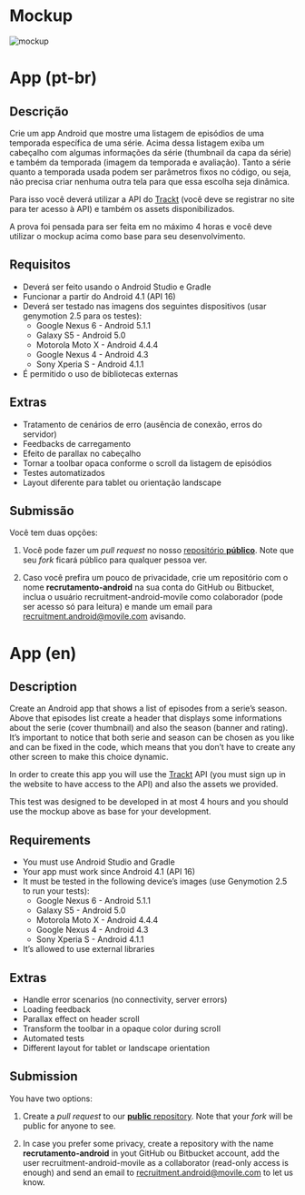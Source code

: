 # Mockup

![mockup](https://raw.githubusercontent.com/Movile/recrutamento-android/master/listagem-episodios-da-temporada.png "Mockup")

# App (pt-br)
## Descrição

Crie um app Android que mostre uma listagem de episódios de uma temporada específica de uma série. Acima dessa listagem exiba um cabeçalho com algumas informações da série (thumbnail da capa da série) e também da temporada (imagem da temporada e avaliação). Tanto a série quanto a temporada usada podem ser parâmetros fixos no código, ou seja, não precisa criar nenhuma outra tela para que essa escolha seja dinâmica.

Para isso você deverá utilizar a API do [Trackt](https://trakt.tv) (você deve se registrar no site para ter acesso à API) e também os assets disponibilizados.

A prova foi pensada para ser feita em no máximo 4 horas e você deve utilizar o mockup acima como base para seu desenvolvimento.

## Requisitos
* Deverá ser feito usando o Android Studio e Gradle
* Funcionar a partir do Android 4.1 (API 16)
* Deverá ser testado nas imagens dos seguintes dispositivos (usar genymotion 2.5 para os testes):
  * Google Nexus 6 - Android 5.1.1
  * Galaxy S5 - Android 5.0
  * Motorola Moto X - Android 4.4.4
  * Google Nexus 4 - Android 4.3
  * Sony Xperia S - Android 4.1.1
* É permitido o uso de bibliotecas externas

## Extras

* Tratamento de cenários de erro (ausência de conexão, erros do servidor)
* Feedbacks de carregamento
* Efeito de parallax no cabeçalho
* Tornar a toolbar opaca conforme o scroll da listagem de episódios
* Testes automatizados
* Layout diferente para tablet ou orientação landscape

## Submissão

Você tem duas opções:  

1) Você pode fazer um _pull request_ no nosso [repositório __público__](https://github.com/Movile/recrutamento-android). Note que seu *fork* ficará público para qualquer pessoa ver.

2) Caso você prefira um pouco de privacidade, crie um repositório com o nome **recrutamento-android** na sua conta do GitHub ou Bitbucket, inclua o usuário recruitment-android-movile como colaborador (pode ser acesso só para leitura) e mande um email para recruitment.android@movile.com avisando.

# App (en)
## Description

Create an Android app that shows a list of episodes from a serie’s season. Above that episodes list create a header that displays some informations about the serie (cover thumbnail) and also the season (banner and rating). It’s important to notice that both serie and season can be chosen as you like and can be fixed in the code, which means that you don’t have to create any other screen to make this choice dynamic.

In order to create this app you will use the [Trackt](https://trakt.tv) API (you must sign up in the website to have access to the API) and also the assets we provided.

This test was designed to be developed in at most 4 hours and you should use the mockup above as base for your development.

## Requirements
* You must use Android Studio and Gradle
* Your app must work since Android 4.1 (API 16)
* It must be tested in the following device’s images (use Genymotion 2.5 to run your tests):
  * Google Nexus 6 - Android 5.1.1
  * Galaxy S5 - Android 5.0
  * Motorola Moto X - Android 4.4.4
  * Google Nexus 4 - Android 4.3
  * Sony Xperia S - Android 4.1.1
* It’s allowed to use external libraries

## Extras

* Handle error scenarios (no connectivity, server errors)
* Loading feedback
* Parallax effect on header scroll
* Transform the toolbar in a opaque color during scroll
* Automated tests
* Different layout for tablet or landscape orientation

## Submission

You have two options:  

1) Create a _pull request_ to our [__public__ repository](https://github.com/Movile/recrutamento-android). Note that your *fork* will be public for anyone to see.

2) In case you prefer some privacy, create a repository with the name **recrutamento-android** in yout GitHub ou Bitbucket account, add the user recruitment-android-movile as a collaborator (read-only access is enough) and send an email to recruitment.android@movile.com to let us know.
